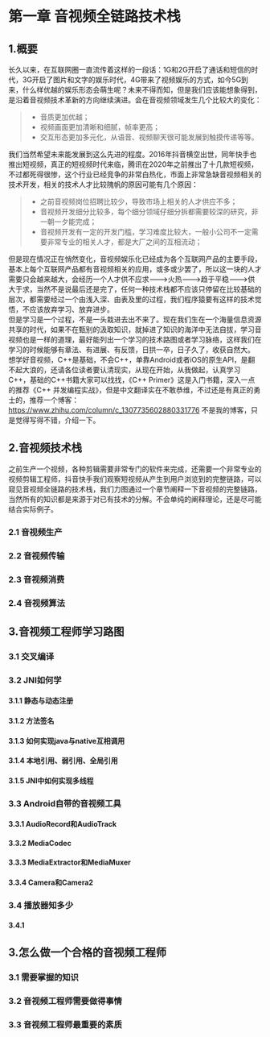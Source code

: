 # 第一章 音视频全链路技术栈
## 1.概要
长久以来，在互联网圈一直流传着这样的一段话：1G和2G开启了通话和短信的时代，3G开启了图片和文字的娱乐时代，4G带来了视频娱乐的方式，如今5G到来，什么样优越的娱乐形态会萌生呢？未来不得而知，但是我们应该能想象得到，是沿着音视频技术革新的方向继续演进。会在音视频领域发生几个比较大的变化：
> * 音质更加优越；
> * 视频画面更加清晰和细腻，帧率更高；
> * 交互形态更加多元化，从语音、视频聊天很可能发展到触摸传递等等。

我们当然希望未来能发展到这么先进的程度。2016年抖音横空出世，同年快手也推出短视频，真正的短视频时代来临，腾讯在2020年之前推出了十几款短视频，不过都死得很惨，这个行业已经竞争的非常白热化，市面上非常急缺音视频相关的技术开发，相关的技术人才比较隗帆的原因可能有几个原因：
> * 之前音视频岗位招聘比较少，导致市场上相关的人才供应不多；
> * 音视频开发细分比较多，每个细分领域仔细分拆都需要较深的研究，非一朝一夕能完成；
> * 音视频开发有一定的开发门槛，学习难度比较大，一般小公司不一定需要非常专业的相关人才，都是大厂之间的互相流动；

但是现在情况正在悄然变化，音视频娱乐化已经成为各个互联网产品的主要手段，基本上每个互联网产品都有音视频相关的应用，或多或少罢了，所以这一块的人才需要只会越来越大，会经历一个人才供不应求--->火热--->趋于平稳--->供大于求，当然不是说最后还是完了，任何一种技术栈都不应该只停留在比较基础的层次，都需要经过一个由浅入深、由表及里的过程，我们程序猿要有这样的技术觉悟，不应该放弃学习、放弃进步。<br>
但是学习是一个过程，不是一头栽进去出不来了。现在我们生在一个海量信息资源共享的时代，如果不在甄别的汲取知识，就掉进了知识的海洋中无法自拔，学习音视频也是一样的道理，最好能列出一个学习的技术路图或者学习脉络，这样我们在学习的时候能够有章法、有进展、有反馈，日拱一卒，日子久了，收获自然大。<br>
想学好音视频，C++是基础，不会C++，单靠Android或者iOS的原生API，是翻不起大浪的，还请各位读者要认清现实，从现在开始，从我做起，认真学习C++，基础的C++书籍大家可以找找，《C++ Primer》这是入门书籍，深入一点的推荐《C++ 并发编程实战》，但是中文翻译实在不敢恭维，不过还是有真正的勇士的，推荐一个博客：https://www.zhihu.com/column/c_1307735602880331776 不是我的博客，只是觉得写得不错，介绍一下。

## 2.音视频技术栈
之前生产一个视频，各种剪辑需要非常专门的软件来完成，还需要一个非常专业的视频剪辑工程师，抖音快手我们观察短视频从产生到用户浏览到的完整链路，可以窥见音视频全链路的技术栈，我们力图通过一个章节阐释一下音视频的完整链路，当然所有的知识都是来源于对已有技术的分解。不会单纯的阐释理论，还是尽可能结合实际例子。
### 2.1 音视频生产
### 2.2 音视频传输
### 2.3 音视频消费
### 2.4 音视频算法

## 3.音视频工程师学习路图
### 3.1 交叉编译
### 3.2 JNI如何学
#### 3.1.1 静态与动态注册
#### 3.1.2 方法签名
#### 3.1.3 如何实现java与native互相调用
#### 3.1.4 本地引用、弱引用、全局引用
#### 3.1.5 JNI中如何实现多线程
### 3.3 Android自带的音视频工具
#### 3.3.1 AudioRecord和AudioTrack
#### 3.3.2 MediaCodec
#### 3.3.3 MediaExtractor和MediaMuxer
#### 3.3.4 Camera和Camera2
### 3.4 播放器知多少
#### 3.4.1 

## 3.怎么做一个合格的音视频工程师
### 3.1 需要掌握的知识
### 3.2 音视频工程师需要做得事情
### 3.3 音视频工程师最重要的素质
